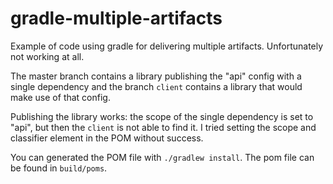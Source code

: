 gradle-multiple-artifacts
=========================

Example of code using gradle for delivering multiple artifacts. Unfortunately not working at all.

The master branch contains a library publishing the "api" config with a single dependency and the branch
```client``` contains a library that would make use of that config.

Publishing the library works: the scope of the single dependency is set to "api", but then
the ```client``` is not able to find it. I tried setting the scope and classifier element in the POM without
success.

You can generated the POM file with ```./gradlew install```. The pom file can be found in ```build/poms```.
